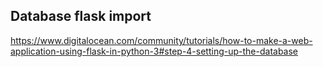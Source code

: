 ## Database flask import 
https://www.digitalocean.com/community/tutorials/how-to-make-a-web-application-using-flask-in-python-3#step-4-setting-up-the-database
